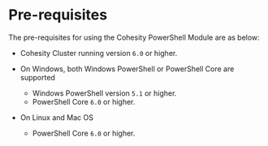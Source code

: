 # Pre-requisites

The pre-requisites for using the Cohesity PowerShell Module are as below:

* Cohesity Cluster running version `6.0` or higher.

* On Windows, both Windows PowerShell or PowerShell Core are supported
  * Windows PowerShell version `5.1` or higher.
  * PowerShell Core `6.0` or higher.
  
* On Linux and Mac OS
  * PowerShell Core `6.0` or higher.

